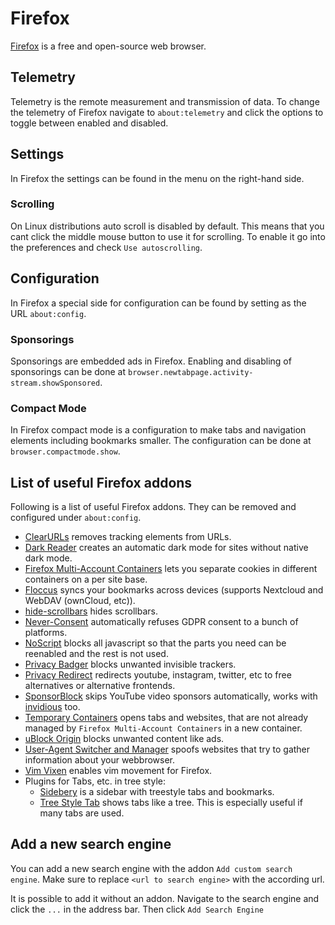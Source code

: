 # Firefox

[Firefox](https://www.mozilla.org/en-US/Firefox) is a free and open-source web
browser.

## Telemetry

Telemetry is the remote measurement and transmission of data.
To change the telemetry of Firefox navigate to `about:telemetry` and click the
options to toggle between enabled and disabled.

## Settings

In Firefox the settings can be found in the menu on the right-hand side.

### Scrolling

On Linux distributions auto scroll is disabled by default.
This means that you cant click the middle mouse button to use it for scrolling.
To enable it go into the preferences and check `Use autoscrolling`.

## Configuration

In Firefox a special side for configuration can be found by setting as the URL
`about:config`.

### Sponsorings

Sponsorings are embedded ads in Firefox.
Enabling and disabling of sponsorings can be done at
`browser.newtabpage.activity-stream.showSponsored`.

### Compact Mode

In Firefox compact mode is a configuration to make tabs and navigation elements
including bookmarks smaller.
The configuration can be done at `browser.compactmode.show`.

## List of useful Firefox addons

Following is a list of useful Firefox addons.
They can be removed and configured under `about:config`.

- [ClearURLs](https://addons.mozilla.org/en-GB/Firefox/addon/clearurls) removes
  tracking elements from URLs.
- [Dark Reader](https://addons.mozilla.org/en-GB/Firefox/addon/darkreader) creates
  an automatic dark mode for sites without native dark mode.
- [Firefox Multi-Account Containers](https://addons.mozilla.org/en-GB/Firefox/addon/multi-account-containers)
  lets you separate cookies in different containers on a per site base.
- [Floccus](https://addons.mozilla.org/en-US/Firefox/addon/floccus/) syncs your
  bookmarks across devices (supports Nextcloud and WebDAV (ownCloud, etc)).
- [hide-scrollbars](https://addons.mozilla.org/en-GB/Firefox/addon/hide-scrollbars)
  hides scrollbars.
- [Never-Consent](https://addons.mozilla.org/en-GB/Firefox/addon/never-consent)
  automatically refuses GDPR consent to a bunch of platforms.
- [NoScript](https://addons.mozilla.org/en-GB/Firefox/addon/noscript) blocks all
  javascript so that the parts you need can be reenabled and the rest is not used.
- [Privacy Badger](https://addons.mozilla.org/en-GB/Firefox/addon/privacy-badger17)
  blocks unwanted invisible trackers.
- [Privacy Redirect](https://addons.mozilla.org/en-US/Firefox/addon/privacy-redirect/)
  redirects youtube, instagram, twitter, etc to free alternatives or alternative
  frontends.
- [SponsorBlock](https://addons.mozilla.org/en-US/firefox/addon/sponsorblock/)
  skips YouTube video sponsors automatically, works with
  [invidious](./invidious.md) too.
- [Temporary Containers](https://addons.mozilla.org/en-GB/Firefox/addon/temporary-containers)
  opens tabs and websites, that are not already managed by
  `Firefox Multi-Account Containers` in a new container.
- [uBlock Origin](https://addons.mozilla.org/en-GB/Firefox/addon/ublock-origin)
  blocks unwanted content like ads.
- [User-Agent Switcher and Manager](https://addons.mozilla.org/en-GB/Firefox/addon/user-agent-string-switcher)
  spoofs websites that try to gather information about your webbrowser.
- [Vim Vixen](https://addons.mozilla.org/en-GB/Firefox/addon/vim-vixen) enables
  vim movement for Firefox.
- Plugins for Tabs, etc. in tree style:
  - [Sidebery](https://addons.mozilla.org/en-GB/Firefox/addon/sidebery)
    is a sidebar with treestyle tabs and bookmarks.
  - [Tree Style Tab](https://addons.mozilla.org/en-GB/Firefox/addon/tree-style-tab)
    shows tabs like a tree. This is especially useful if many tabs are used.

## Add a new search engine

You can add a new search engine with the addon `Add custom search engine`.
Make sure to replace `<url to search engine>` with the according url.

It is possible to add it without an addon.
Navigate to the search engine and click the `...` in the address bar.
Then click `Add Search Engine`
